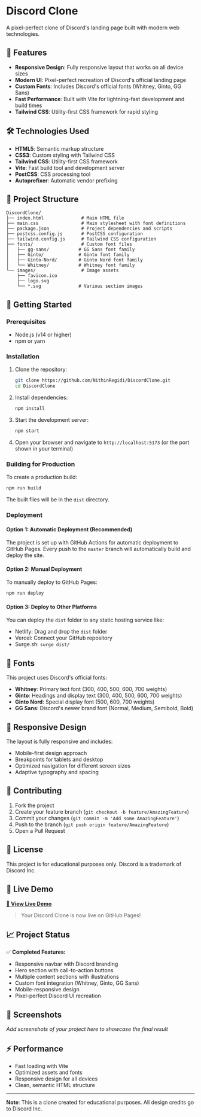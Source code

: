 # Discord Clone

A pixel-perfect clone of Discord's landing page built with modern web technologies.

## 🚀 Features

- **Responsive Design**: Fully responsive layout that works on all device sizes
- **Modern UI**: Pixel-perfect recreation of Discord's official landing page
- **Custom Fonts**: Includes Discord's official fonts (Whitney, Ginto, GG Sans)
- **Fast Performance**: Built with Vite for lightning-fast development and build times
- **Tailwind CSS**: Utility-first CSS framework for rapid styling

## 🛠️ Technologies Used

- **HTML5**: Semantic markup structure
- **CSS3**: Custom styling with Tailwind CSS
- **Tailwind CSS**: Utility-first CSS framework
- **Vite**: Fast build tool and development server
- **PostCSS**: CSS processing tool
- **Autoprefixer**: Automatic vendor prefixing

## 📁 Project Structure

```
DiscordClone/
├── index.html              # Main HTML file
├── main.css                # Main stylesheet with font definitions
├── package.json            # Project dependencies and scripts
├── postcss.config.js       # PostCSS configuration
├── tailwind.config.js      # Tailwind CSS configuration
├── fonts/                  # Custom font files
│   ├── gg-sans/           # GG Sans font family
│   ├── Ginto/             # Ginto font family
│   ├── Ginto-Nord/        # Ginto Nord font family
│   └── Whitney/           # Whitney font family
└── images/                 # Image assets
    ├── favicon.ico
    ├── logo.svg
    └── *.svg              # Various section images
```

## 🚀 Getting Started

### Prerequisites

- Node.js (v14 or higher)
- npm or yarn

### Installation

1. Clone the repository:
   ```bash
   git clone https://github.com/NithinRegidi/DiscordClone.git
   cd DiscordClone
   ```

2. Install dependencies:
   ```bash
   npm install
   ```

3. Start the development server:
   ```bash
   npm start
   ```

4. Open your browser and navigate to `http://localhost:5173` (or the port shown in your terminal)

### Building for Production

To create a production build:

```bash
npm run build
```

The built files will be in the `dist` directory.

### Deployment

#### Option 1: Automatic Deployment (Recommended)
The project is set up with GitHub Actions for automatic deployment to GitHub Pages. Every push to the `master` branch will automatically build and deploy the site.

#### Option 2: Manual Deployment
To manually deploy to GitHub Pages:

```bash
npm run deploy
```

#### Option 3: Deploy to Other Platforms
You can deploy the `dist` folder to any static hosting service like:
- Netlify: Drag and drop the `dist` folder
- Vercel: Connect your GitHub repository
- Surge.sh: `surge dist/`

## 🎨 Fonts

This project uses Discord's official fonts:

- **Whitney**: Primary text font (300, 400, 500, 600, 700 weights)
- **Ginto**: Headings and display text (300, 400, 500, 600, 700 weights)
- **Ginto Nord**: Special display font (500, 600, 700 weights)
- **GG Sans**: Discord's newer brand font (Normal, Medium, Semibold, Bold)

## 📱 Responsive Design

The layout is fully responsive and includes:
- Mobile-first design approach
- Breakpoints for tablets and desktop
- Optimized navigation for different screen sizes
- Adaptive typography and spacing

## 🤝 Contributing

1. Fork the project
2. Create your feature branch (`git checkout -b feature/AmazingFeature`)
3. Commit your changes (`git commit -m 'Add some AmazingFeature'`)
4. Push to the branch (`git push origin feature/AmazingFeature`)
5. Open a Pull Request

## 📄 License

This project is for educational purposes only. Discord is a trademark of Discord Inc.

## 🔗 Live Demo

**[🚀 View Live Demo](https://nithinregidi.github.io/DiscordClone/)**

> Your Discord Clone is now live on GitHub Pages!

## 📈 Project Status

✅ **Completed Features:**
- Responsive navbar with Discord branding
- Hero section with call-to-action buttons
- Multiple content sections with illustrations
- Custom font integration (Whitney, Ginto, GG Sans)
- Mobile-responsive design
- Pixel-perfect Discord UI recreation

## 🌟 Screenshots

*Add screenshots of your project here to showcase the final result*

## ⚡ Performance

- Fast loading with Vite
- Optimized assets and fonts
- Responsive design for all devices
- Clean, semantic HTML structure

---

**Note**: This is a clone created for educational purposes. All design credits go to Discord Inc.
